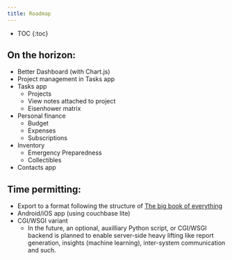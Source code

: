 ```yaml
---
title: Roadmap
---
```


* TOC
{:toc}

## On the horizon:
* Better Dashboard (with Chart.js)
* Project management in Tasks app
* Tasks app
    * Projects
    * View notes attached to project
    * Eisenhower matrix
* Personal finance
    * Budget
    * Expenses
    * Subscriptions
* Inventory
    * Emergency Preparedness
    * Collectibles
* Contacts app

## Time permitting:

* Export to a format following the structure of [The big book of everything](http://www.erikdewey.com/bigbookmkIIIa.pdf)
* Android/iOS app (using couchbase lite)
* CGI/WSGI variant
    * In the future, an optional, auxilliary Python script, or CGI/WSGI backend is planned to enable server-side heavy lifting like report generation, insights (machine learning), inter-system communication and such.
